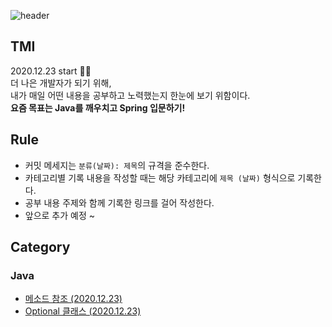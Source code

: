 ![header](https://capsule-render.vercel.app/api?type=rect&color=gradient&height=150&section=header&text=Today%20I%20Learned%20👀&fontAlign=35&fontSize=50&textBg=true)

## TMI
2020.12.23 start 🏃‍♂️  
더 나은 개발자가 되기 위해,  
내가 매일 어떤 내용을 공부하고 노력했는지 한눈에 보기 위함이다.  
**요즘 목표는 Java를 깨우치고 Spring 입문하기!**

## Rule
* 커밋 메세지는 ```분류(날짜): 제목```의 규격을 준수한다.
* 카테고리별 기록 내용을 작성할 때는 해당 카테고리에 ```제목 (날짜)``` 형식으로 기록한다.
* 공부 내용 주제와 함께 기록한 링크를 걸어 작성한다.
* 앞으로 추가 예정 ~

## Category
### Java
* [메소드 참조 (2020.12.23)](https://velog.io/@new_wisdom/Java-%EB%A9%94%EC%86%8C%EB%93%9C-%EC%B0%B8%EC%A1%B0)
* [Optional 클래스 (2020.12.23)](https://velog.io/@new_wisdom/Java-Optional-%ED%81%B4%EB%9E%98%EC%8A%A4)
